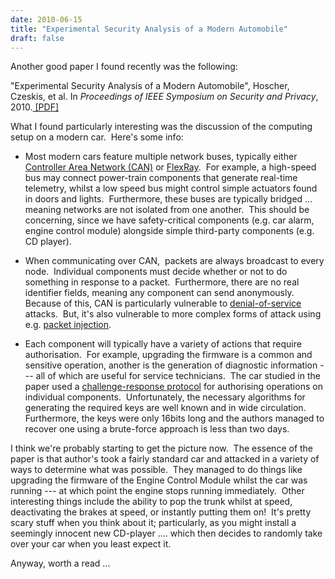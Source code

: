 ```yaml
---
date: 2010-06-15
title: "Experimental Security Analysis of a Modern Automobile"
draft: false
---
```


Another good paper I found recently was the following:

"Experimental Security Analysis of a Modern Automobile", Hoscher, Czeskis, et al. In *Proceedings of IEEE Symposium on Security and Privacy*, 2010.[ [PDF]](http://www.autosec.org/pubs/cars-oakland2010.pdf)

What I found particularly interesting was the discussion of the computing setup on a modern car.  Here's some info:
   * Most modern cars feature multiple network buses, typically either [Controller Area Network (CAN)](http://en.wikipedia.org/wiki/Controller_area_network) or [FlexRay](http://en.wikipedia.org/wiki/FlexRay).  For example, a high-speed bus may connect power-train components that generate real-time telemetry, whilst a low speed bus might control simple actuators found in doors and lights.  Furthermore, these buses are typically bridged ... meaning networks are not isolated from one another.  This should be concerning, since we have safety-critical components (e.g. car alarm, engine control module) alongside simple third-party components (e.g. CD player).

   * When communicating over CAN,  packets are always broadcast to every node.  Individual components must decide whether or not to do something in response to a packet.  Furthermore, there are no real identifier fields, meaning any component can send anonymously.  Because of this, CAN is particularly vulnerable to [denial-of-service](http://en.wikipedia.org/wiki/Denial-of-service_attack) attacks.  But, it's also vulnerable to more complex forms of attack using e.g. [packet injection](http://en.wikipedia.org/wiki/Packet_injection).

   * Each component will typically have a variety of actions that require authorisation.  For example, upgrading the firmware is a common and sensitive operation, another is the generation of diagnostic information --- all of which are useful for service technicians.  The car studied in the paper used a [challenge-response protocol](http://en.wikipedia.org/wiki/Challenge-response_authentication) for authorising operations on individual components.  Unfortunately, the necessary algorithms for generating the required keys are well known and in wide circulation.  Furthermore, the keys were only 16bits long and the authors managed to recover one using a brute-force approach is less than two days.


I think we're probably starting to get the picture now.  The essence of the paper is that author's took a fairly standard car and attacked in a variety of ways to determine what was possible.  They managed to do things like upgrading the firmware of the Engine Control Module whilst the car was running --- at which point the engine stops running immediately.  Other interesting things include the ability to pop the trunk whilst at speed, deactivating the brakes at speed, or instantly putting them on!  It's pretty scary stuff when you think about it; particularly, as you might install a seemingly innocent new CD-player .... which then decides to randomly take over your car when you least expect it.

Anyway, worth a read ...

